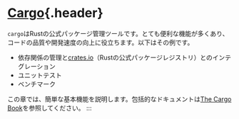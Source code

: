 # [Cargo](#cargo){.header}

`cargo`はRustの公式パッケージ管理ツールです。とても便利な機能が多くあり、コードの品質や開発速度の向上に役立ちます。以下はその例です。

-   依存関係の管理と[crates.io](https://crates.io)（Rustの公式パッケージレジストリ）とのインテグレーション
-   ユニットテスト
-   ベンチマーク

この章では、簡単な基本機能を説明します。包括的なドキュメントは[The Cargo
Book](https://doc.rust-lang.org/cargo/)を参照してください。
:::

